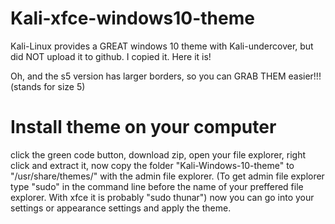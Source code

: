 # Kali-xfce-windows10-theme
Kali-Linux provides a GREAT windows 10 theme with Kali-undercover, but did NOT upload it to github. I copied it. Here it is!

Oh, and the s5 version has larger borders, so you can GRAB THEM easier!!! (stands for size 5)

# Install theme on your computer
click the green code button, download zip, open your file explorer, right click and extract it, now copy the folder "Kali-Windows-10-theme" to "/usr/share/themes/" with the admin file explorer. (To get admin file explorer type "sudo" in the command line before the name of your preffered file explorer. With xfce it is probably "sudo thunar") now you can go into your settings or appearance settings and apply the theme.
